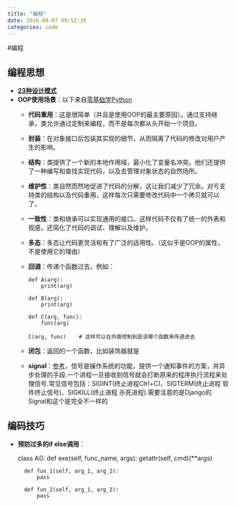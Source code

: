 ```yaml
---
title: "编程"
date: 2016-08-07 09:52:39
categories: code
---
```

#编程

## 编程思想
- **[23种设计模式](http://haofly.net/design-pattern/)**
- **OOP使用场景**：以下来自[零基础学Python](http://python.xiaoleilu.com/200/222.html)
  - **代码重用**：这是很简单（并且是使用OOP的最主要原因）。通过支持继承，类允许通过定制来编程，而不是每次都从头开始一个项目。
  - **封装**：在对象接口后包装其实现的细节，从而隔离了代码的修改对用户产生的影响。
  - **结构**：类提供了一个新的本地作用域，最小化了变量名冲突。他们还提供了一种编写和查找实现代码，以及去管理对象状态的自然场所。
  - **维护性**：类自然而然地促进了代码的分解，这让我们减少了冗余。对亏支持类的结构以及代码重用，这样每次只需要修改代码中一个拷贝就可以了。
  - **一致性**：类和继承可以实现通用的接口。这样代码不仅有了统一的外表和观感，还简化了代码的调试、理解以及维护。
  - **多态**：多态让代码更灵活和有了广泛的适用性。（这似乎是OOP的属性，不是使用它的理由）
  - **回调**：传递个函数过去，例如：

    	def A(arg):
    		print(arg)
    	
    	def B(arg):
    		print(arg)
    	
    	def C(arg, func):
    		func(arg)
    	
    	C(arg, func)	# 这样可以在外面控制到底该哪个函数来传递进去
  - **闭包**：返回的一个函数，比如装饰器就是
  - **signal**：[参考](http://dongweiming.github.io/blog/archives/guanyusignalyanjiu/)，信号是操作系统的功能，提供一个通知事件的方案，并异步处理的手段.一个进程一旦接收到信号就会打断原来的程序执行流程来处理信号.常见信号包括：SIGINT(终止进程Ctrl+C)、SIGTERM(终止进程 软件终止信号)、SIGKILL(终止进程 杀死进程).需要注意的是Django的Signal和这个是完全不一样的

## 编码技巧
- **预防过多的if else调用**：

  	class A():
  		def exe(self, func_name, args):
  			getattr(self, cmd)(**args)
  	
  		def fun_1(self, arg_1, arg_2):
  			pass
  	
  		def fun_2(self, arg_1, arg_2):
  			pass
